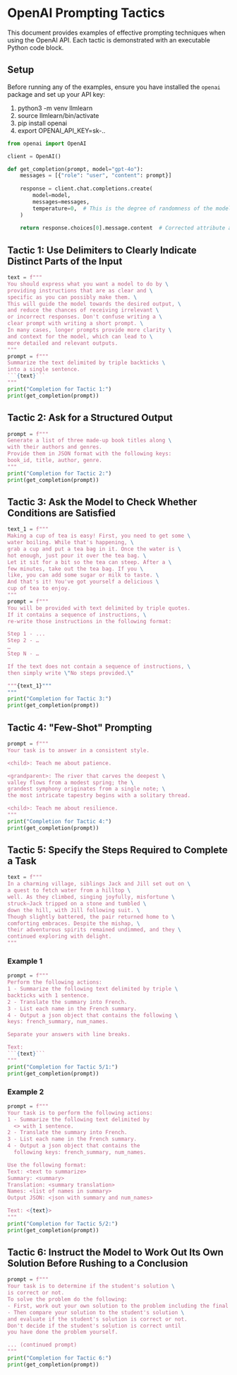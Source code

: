 # OpenAI Prompting Tactics

This document provides examples of effective prompting techniques when using the OpenAI API. Each tactic is demonstrated with an executable Python code block.

## Setup
Before running any of the examples, ensure you have installed the `openai` package and set up your API key:

1. python3 -m venv llmlearn
2. source llmlearn/bin/activate
3. pip install openai
4. export OPENAI_API_KEY=sk-..


```python
from openai import OpenAI

client = OpenAI()

def get_completion(prompt, model="gpt-4o"):
    messages = [{"role": "user", "content": prompt}]
    
    response = client.chat.completions.create(
        model=model,
        messages=messages,
        temperature=0,  # This is the degree of randomness of the model's output
    )
    
    return response.choices[0].message.content  # Corrected attribute access
```

## Tactic 1: Use Delimiters to Clearly Indicate Distinct Parts of the Input

```python
text = f"""
You should express what you want a model to do by \
providing instructions that are as clear and \
specific as you can possibly make them. \
This will guide the model towards the desired output, \
and reduce the chances of receiving irrelevant \
or incorrect responses. Don't confuse writing a \
clear prompt with writing a short prompt. \
In many cases, longer prompts provide more clarity \
and context for the model, which can lead to \
more detailed and relevant outputs.
"""
prompt = f"""
Summarize the text delimited by triple backticks \
into a single sentence.
```{text}```
"""
print("Completion for Tactic 1:")
print(get_completion(prompt))
```

## Tactic 2: Ask for a Structured Output

```python
prompt = f"""
Generate a list of three made-up book titles along \
with their authors and genres. 
Provide them in JSON format with the following keys: 
book_id, title, author, genre.
"""
print("Completion for Tactic 2:")
print(get_completion(prompt))
```

## Tactic 3: Ask the Model to Check Whether Conditions are Satisfied

```python
text_1 = f"""
Making a cup of tea is easy! First, you need to get some \
water boiling. While that's happening, \
grab a cup and put a tea bag in it. Once the water is \
hot enough, just pour it over the tea bag. \
Let it sit for a bit so the tea can steep. After a \
few minutes, take out the tea bag. If you \
like, you can add some sugar or milk to taste. \
And that's it! You've got yourself a delicious \
cup of tea to enjoy.
"""
prompt = f"""
You will be provided with text delimited by triple quotes. 
If it contains a sequence of instructions, \
re-write those instructions in the following format:

Step 1 - ...
Step 2 - …
…
Step N - …

If the text does not contain a sequence of instructions, \
then simply write \"No steps provided.\"

"""{text_1}"""
"""
print("Completion for Tactic 3:")
print(get_completion(prompt))
```

## Tactic 4: "Few-Shot" Prompting

```python
prompt = f"""
Your task is to answer in a consistent style.

<child>: Teach me about patience.

<grandparent>: The river that carves the deepest \
valley flows from a modest spring; the \
grandest symphony originates from a single note; \
the most intricate tapestry begins with a solitary thread.

<child>: Teach me about resilience.
"""
print("Completion for Tactic 4:")
print(get_completion(prompt))
```

## Tactic 5: Specify the Steps Required to Complete a Task

```python
text = f"""
In a charming village, siblings Jack and Jill set out on \
a quest to fetch water from a hilltop \
well. As they climbed, singing joyfully, misfortune \
struck—Jack tripped on a stone and tumbled \
down the hill, with Jill following suit. \
Though slightly battered, the pair returned home to \
comforting embraces. Despite the mishap, \
their adventurous spirits remained undimmed, and they \
continued exploring with delight.
"""
```

### Example 1
```python
prompt = f"""
Perform the following actions: 
1 - Summarize the following text delimited by triple \
backticks with 1 sentence.
2 - Translate the summary into French.
3 - List each name in the French summary.
4 - Output a json object that contains the following \
keys: french_summary, num_names.

Separate your answers with line breaks.

Text:
```{text}```
"""
print("Completion for Tactic 5/1:")
print(get_completion(prompt))
```

### Example 2
```python
prompt = f"""
Your task is to perform the following actions: 
1 - Summarize the following text delimited by 
  <> with 1 sentence.
2 - Translate the summary into French.
3 - List each name in the French summary.
4 - Output a json object that contains the 
  following keys: french_summary, num_names.

Use the following format:
Text: <text to summarize>
Summary: <summary>
Translation: <summary translation>
Names: <list of names in summary>
Output JSON: <json with summary and num_names>

Text: <{text}>
"""
print("Completion for Tactic 5/2:")
print(get_completion(prompt))
```

## Tactic 6: Instruct the Model to Work Out Its Own Solution Before Rushing to a Conclusion

```python
prompt = f"""
Your task is to determine if the student's solution \
is correct or not.
To solve the problem do the following:
- First, work out your own solution to the problem including the final total. 
- Then compare your solution to the student's solution \
and evaluate if the student's solution is correct or not. 
Don't decide if the student's solution is correct until 
you have done the problem yourself.

... (continued prompt)
"""
print("Completion for Tactic 6:")
print(get_completion(prompt))
```